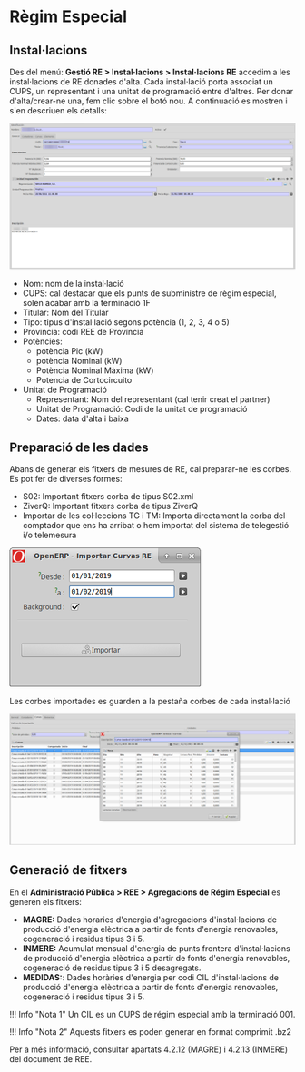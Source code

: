 # Règim Especial

## Instal·lacions

Des del menú: **Gestió RE > Instal·lacions > Instal·lacions RE** accedim a les
instal·lacions de RE donades d'alta. Cada instal·lació porta associat un CUPS,
un representant i una unitat de programació entre d'altres.
Per donar d'alta/crear-ne una, fem clic sobre el botó nou.
A continuació es mostren i s'en descriuen els detalls:

![](_static/medidas/regimen_especial.png)

* Nom: nom de la instal·lació
* CUPS: cal destacar que els punts de subministre de règim especial, solen acabar
amb la terminació 1F
* Titular: Nom del Titular
* Tipo: tipus d'instal·lació segons potència (1, 2, 3, 4 o 5)
* Provincia: codi REE de Província
* Potències:
  * potència Pic (kW)
  * potència Nominal (kW)
  * Potència Nominal Màxima (kW)
  * Potencia de Cortocircuito
* Unitat de Programació
  * Representant: Nom del representant (cal tenir creat el partner)
  * Unitat de Programació: Codi de la unitat de programació
  * Dates: data d'alta i baixa

## Preparació de les dades

Abans de generar els fitxers de mesures de RE, cal preparar-ne les corbes. Es
pot fer de diverses formes:

* S02: Important fitxers corba de tipus S02.xml
* ZiverQ: Important fitxers corba de tipus ZiverQ
* Importar de les col·leccions TG i TM: Importa directament la corba del
comptador que ens ha arribat o hem importat del sistema de telegestió i/o
telemesura

![](_static/medidas/regimen_especial_importar_curvas.png)

Les corbes importades es guarden a la pestaña corbes de cada instal·lació

![](_static/medidas/regimen_especial_curvas.png)

## Generació de fitxers

En el **Administració Pública > REE > Agregacions de Régim Especial** es generen
els fitxers:

* **MAGRE:** Dades horaries d'energia d'agregacions d'instal·lacions de
  producció d'energia elèctrica a partir de fonts d'energia renovables,
  cogeneració i residus tipus 3 i 5.
* **INMERE:** Acumulat mensual d'energia de punts frontera d'instal·lacions de
  producció d'energia elèctrica a partir de fonts d'energia renovables,
  cogeneració de residus tipus 3 i 5 desagregats.
* **MEDIDAS:**: Dades horàries d'energia per codi CIL d'instal·lacions de
  producció d'energia elèctrica a partir de fonts d'energia renovables,
  cogeneració i residus tipus 3 i 5.

!!! Info "Nota 1"
    Un CIL es un CUPS de régim especial amb la terminació 001.

!!! Info "Nota 2"
    Aquests fitxers es poden generar en format comprimit .bz2

Per a més informació, consultar apartats 4.2.12 (MAGRE) i 4.2.13
(INMERE) del document de REE.
